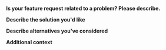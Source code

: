 **Is your feature request related to a problem? Please describe.**

**Describe the solution you'd like**

**Describe alternatives you've considered**

**Additional context**
